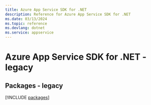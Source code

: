 ```yaml
---
title: Azure App Service SDK for .NET
description: Reference for Azure App Service SDK for .NET
ms.date: 03/13/2024
ms.topic: reference
ms.devlang: dotnet
ms.service: appservice
---
```

# Azure App Service SDK for .NET - legacy
## Packages - legacy
[!INCLUDE [packages](app-service-index.md)]